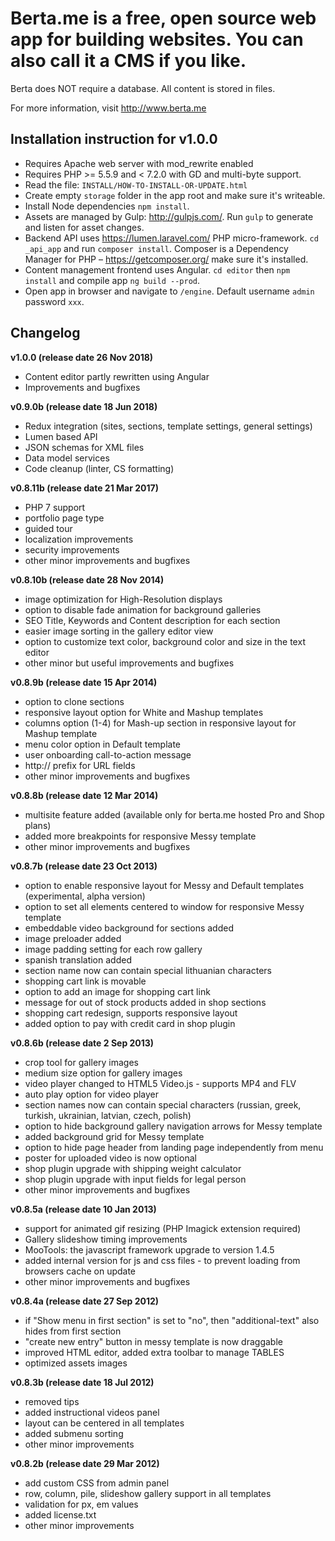 Berta.me is a free, open source web app for building websites. You can also call it a CMS if you like.
==========

Berta does NOT require a database. All content is stored in files.

For more information, visit http://www.berta.me

Installation instruction for v1.0.0
---------
- Requires Apache web server with mod_rewrite enabled
- Requires PHP >= 5.5.9 and < 7.2.0 with GD and multi-byte support.
- Read the file: `INSTALL/HOW-TO-INSTALL-OR-UPDATE.html`
- Create empty `storage` folder in the app root and make sure it's writeable.
- Install Node dependencies `npm install`.
- Assets are managed by Gulp: http://gulpjs.com/. Run `gulp` to generate and listen for asset changes.
- Backend API uses https://lumen.laravel.com/ PHP micro-framework. `cd _api_app` and run `composer install`. Composer is a Dependency Manager for PHP – https://getcomposer.org/ make sure it's installed.
- Content management frontend uses Angular. `cd editor` then `npm install` and compile app `ng build --prod`.
- Open app in browser and navigate to `/engine`. Default username `admin` password `xxx`.

Changelog
----------
**v1.0.0 (release date 26 Nov 2018)**
 * Content editor partly rewritten using Angular
 * Improvements and bugfixes

**v0.9.0b (release date 18 Jun 2018)**
 * Redux integration (sites, sections, template settings, general settings)
 * Lumen based API
 * JSON schemas for XML files
 * Data model services
 * Code cleanup (linter, CS formatting)

**v0.8.11b (release date 21 Mar 2017)**
 * PHP 7 support
 * portfolio page type
 * guided tour
 * localization improvements
 * security improvements
 * other minor improvements and bugfixes

**v0.8.10b (release date 28 Nov 2014)**
 * image optimization for High-Resolution displays
 * option to disable fade animation for background galleries
 * SEO Title, Keywords and Content description for each section
 * easier image sorting in the gallery editor view
 * option to customize text color, background color and size in the text editor
 * other minor but useful improvements and bugfixes

**v0.8.9b (release date 15 Apr 2014)**
 * option to clone sections
 * responsive layout option for White and Mashup templates
 * columns option (1-4) for Mash-up section in responsive layout for Mashup template
 * menu color option in Default template
 * user onboarding call-to-action message
 * http:// prefix for URL fields
 * other minor improvements and bugfixes

**v0.8.8b (release date 12 Mar 2014)**
 * multisite feature added (available only for berta.me hosted Pro and Shop plans)
 * added more breakpoints for responsive Messy template
 * other minor improvements and bugfixes

**v0.8.7b (release date 23 Oct 2013)**
 * option to enable responsive layout for Messy and Default templates (experimental, alpha version)
 * option to set all elements centered to window for responsive Messy template
 * embeddable video background for sections added
 * image preloader added
 * image padding setting for each row gallery
 * spanish translation added
 * section name now can contain special lithuanian characters
 * shopping cart link is movable
 * option to add an image for shopping cart link
 * message for out of stock products added in shop sections
 * shopping cart redesign, supports responsive layout
 * added option to pay with credit card in shop plugin

**v0.8.6b (release date 2 Sep 2013)**
 * crop tool for gallery images
 * medium size option for gallery images
 * video player changed to HTML5 Video.js - supports MP4 and FLV
 * auto play option for video player
 * section names now can contain special characters (russian, greek, turkish, ukrainian, latvian, czech, polish)
 * option to hide background gallery navigation arrows for Messy template
 * added background grid for Messy template
 * option to hide page header from landing page independently from menu
 * poster for uploaded video is now optional
 * shop plugin upgrade with shipping weight calculator
 * shop plugin upgrade with input fields for legal person
 * other minor improvements and bugfixes

**v0.8.5a (release date 10 Jan 2013)**
 * support for animated gif resizing (PHP Imagick extension required)
 * Gallery slideshow timing improvements
 * MooTools: the javascript framework upgrade to version 1.4.5
 * added internal version for js and css files - to prevent loading from browsers cache on update
 * other minor improvements and bugfixes

**v0.8.4a (release date 27 Sep 2012)**
 * if "Show menu in first section" is set to "no", then "additional-text" also hides from first section
 * "create new entry" button in messy template is now draggable
 * improved HTML editor, added extra toolbar to manage TABLES
 * optimized assets images

**v0.8.3b (release date 18 Jul 2012)**
 * removed tips
 * added instructional videos panel
 * layout can be centered in all templates
 * added submenu sorting
 * other minor improvements

**v0.8.2b (release date 29 Mar 2012)**
 * add custom CSS from admin panel
 * row, column, pile, slideshow gallery support in all templates
 * validation for px, em values
 * added license.txt
 * other minor improvements
